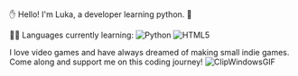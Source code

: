 ✋ Hello! I'm Luka, a developer learning python. 🐍

 🧑‍💻 Languages currently learning:  ![Python](https://img.shields.io/badge/Python-3776AB?style=for-the-badge&logo=python&logoColor=white) ![HTML5](https://img.shields.io/badge/HTML5-E34F26?style=for-the-badge&logo=html5&logoColor=white)

I love video games and have always dreamed of making small indie games. Come along and support me on this coding journey!
![ClipWindowsGIF](https://github.com/user-attachments/assets/3820fc14-7a75-4ac9-af20-64ea596b5678)
